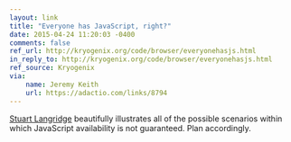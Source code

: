 ```yaml
---
layout: link
title: "Everyone has JavaScript, right?"
date: 2015-04-24 11:20:03 -0400
comments: false
ref_url: http://kryogenix.org/code/browser/everyonehasjs.html
in_reply_to: http://kryogenix.org/code/browser/everyonehasjs.html
ref_source: Kryogenix
via:
	name: Jeremy Keith
	url: https://adactio.com/links/8794
---
```


[Stuart Langridge](http://www.kryogenix.org/) beautifully illustrates all of the possible scenarios within which JavaScript availability is not guaranteed. Plan accordingly.